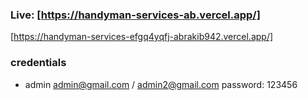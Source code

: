 ### Live: [https://handyman-services-ab.vercel.app/]

[https://handyman-services-efgq4yqfj-abrakib942.vercel.app/]

### credentials

- admin
  admin@gmail.com / admin2@gmail.com
  password: 123456
